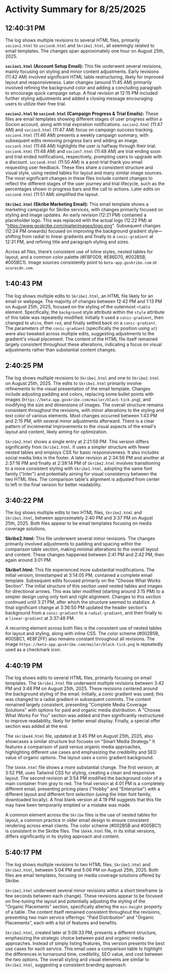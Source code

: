 # Activity Summary for 8/25/2025

## 12:40:31 PM
The log shows multiple revisions to several HTML files, primarily `socion1.html` to `socion8.html` and `Skribe1.html`, all seemingly related to email templates.  The changes span approximately one hour on August 25th, 2025.

**`socion1.html` (Account Setup Email):** This file underwent several revisions, mainly focusing on styling and minor content adjustments.  Early revisions (11:42 AM) involved significant HTML table restructuring, likely for improved layout and responsiveness.  Later changes (around 11:45 AM) primarily involved refining the background color and  adding a concluding paragraph to encourage quick campaign setup. A final revision at 12:15 PM included further styling adjustments and added a closing message encouraging users to utilize their free trial.

**`socion2.html` to `socion8.html` (Campaign Progress & Trial Emails):** These files are email templates showing different stages of user progress within a Socion account, along with trial expiration notifications.  `socion2.html` (11:47 AM) and `socion3.html` (11:47 AM) focus on campaign success tracking. `socion4.html` (11:46 AM) presents a weekly campaign summary, with subsequent edits removing progress bars and adding an image. `socion5.html` (11:48 AM) highlights the user is halfway through their trial. `socion6.html` (11:48 AM) and `socion7.html` (11:48 AM) are trial ending soon and trial ended notifications, respectively, prompting users to upgrade with a discount.  `socion8.html` (11:50 AM) is a post-trial thank you email requesting user feedback.  These files share a consistent structure and visual style, using nested tables for layout and many similar image sources. The most significant changes in these files include content changes to reflect the different stages of the user journey and trial lifecycle, such as the percentages shown in progress bars and the call to actions.  Later edits on `socion8.html` (11:51 AM) simplified the layout.

**`Skribe1.html` (Skribe Marketing Email):** This email template shows a marketing campaign for Skribe services, with changes primarily focused on styling and image updates. An early revision (12:21 PM) contained a placeholder logo. This was replaced with the actual logo (12:22 PM) at "https://www.goskribe.com/mailerimages/logo.png".  Subsequent changes (12:24 PM onwards) focused on improving the background gradient style—shifting from radial to linear gradients and finally to a `conic-gradient` at 12:31 PM, and refining title and paragraph styling and sizes.


Across all files, there’s consistent use of inline styles, nested tables for layout, and a common color palette (#FBF0D9, #E86D70, #002B5B, #005BC1).  Image sources consistently point to `beta-app.goskribe.com` or `ucarecdn.com`.


## 1:40:43 PM
The log shows multiple edits to `Skribe1.html`, an HTML file likely for an email or webpage.  The majority of changes between 12:42 PM and 1:13 PM on August 25th, 2025,  focused on the styling of the outermost `<table` element.  Specifically, the `background` style attribute within the `style` attribute of this table was repeatedly modified.  Initially it used a `conic-gradient`, then changed to `white`, then `red`, and finally settled back on a `conic-gradient`.  The parameters of the `conic-gradient` (specifically the position using `at`) were also tweaked across multiple edits, suggesting adjustments to the gradient's visual placement.  The content of the HTML file itself remained largely consistent throughout these alterations, indicating a focus on visual adjustments rather than substantial content changes.


## 2:40:25 PM
The log shows multiple revisions to `Skribe1.html` and one to `Skribe2.html` on August 25th, 2025.  The edits to `Skribe1.html` primarily involve refinements to the visual presentation of the email template.  Changes include adjusting padding and colors, replacing some bullet points with images (`https://beta-app.goskribe.com/mailer/black-tick.png`), and modifying the size and dimensions of images.  The overall structure remains consistent throughout the revisions, with minor alterations to the styling and text color of various elements.  Most changes occurred between 1:43 PM and 2:15 PM, with several minor adjustments afterward.  There is a clear pattern of incremental improvements to the visual aspects of the email's layout and content, likely aiming for optimization.


`Skribe2.html` shows a single entry at 2:21:59 PM. This version differs significantly from `Skribe1.html`. It uses a simpler structure with fewer nested tables and employs CSS for basic responsiveness. It also includes social media links in the footer.  A later revision at 2:34:56 PM and another at 2:37:16 PM and finally at 2:39:14 PM of `Skribe2.html`  involves transitioning to a more consistent styling with `Skribe1.html`, adopting the same font family ("Inter") and potentially aiming for visual consistency between the two HTML files.  The comparison table's alignment is adjusted from center to left in the final version for better readability.


## 3:40:22 PM
The log shows multiple edits to two HTML files, `Skribe2.html` and `Skribe1.html`, between approximately 2:40 PM and 3:37 PM on August 25th, 2025.  Both files appear to be email templates focusing on media coverage solutions.

**Skribe2.html:** This file underwent several minor revisions.  The changes primarily involved adjustments to padding and spacing within the comparison table section, making minimal alterations to the overall layout and content. These changes happened between 2:41 PM and 2:42 PM, then again around 3:01 PM.

**Skribe1.html:** This file experienced more substantial modifications. The initial version, timestamped at 3:14:05 PM, contained a complete email template. Subsequent edits focused primarily on the "Choose What Works Section".  The initial structure of this section used nested tables and images for directional arrows. This was later modified (starting around 3:15 PM) to a simpler design using only text and right alignment. Changes to this section continued until 3:21 PM, after which the structure seemed to stabilize.  A final significant change at 3:36:50 PM updated the header section's background from a `conic-gradient` to a `radial-gradient`, and then finally to a `linear-gradient` at 3:37:48 PM.


A recurring element across both files is the consistent use of nested tables for layout and styling, along with inline CSS.  The color scheme (#002B5B, #005BC1, #E8F2FF) also remains constant throughout all revisions.  The image `https://beta-app.goskribe.com/mailer/black-tick.png` is repeatedly used as a checkmark icon.


## 4:40:19 PM
The log shows edits to several HTML files, primarily focusing on email templates.  The `Skribe1.html` file underwent multiple revisions between 3:42 PM and 3:48 PM on August 25th, 2025. These revisions centered around the background styling of the email.  Initially, a conic gradient was used; this was changed to a radial gradient in subsequent commits. The content remained largely consistent, presenting "Complete Media Coverage Solutions" with options for paid and organic media distribution. A "Choose What Works For You" section was added and then significantly restructured to improve readability, likely for better email display. Finally, a special offer section was added at the end.

The `skribe44.html` file, updated at 3:45 PM on August 25th, 2025, also showcases a similar structure but focuses on "Smart Media Strategy." It features a comparison of paid versus organic media approaches, highlighting different use cases and emphasizing the credibility and SEO value of organic options. The layout uses a conic gradient background.

The `Skkkk.html` file shows a more substantial change.  The first version, at 3:52 PM, uses Tailwind CSS for styling, creating a clean and responsive layout. The second revision at 3:54 PM modified the background color of a main container from gray to red. The final version at 4:01 PM is a completely different email, presenting pricing plans ("Hobby" and "Enterprise") with a different layout and different font selection (using the Inter font family, downloaded locally). A final blank version at 4:19 PM suggests that this file may have been temporarily emptied or a mistake was made.

A common element across the `Skribe` files is the use of nested tables for layout, a common practice in older email design to ensure consistent rendering across email clients.  The color scheme (#002B5B and #005BC1) is consistent in the Skribe files.  The `Skkkk.html` file, in its initial versions, differs significantly in its styling approach and content.


## 5:40:17 PM
The log shows multiple revisions to two HTML files, `Skribe1.html` and `Skribe2.html`, between 5:04 PM and 5:06 PM on August 25th, 2025.  Both files are email templates, focusing on media coverage solutions offered by Skribe.

`Skribe1.html` underwent several minor revisions within a short timeframe (a few seconds between each change).  These revisions appear to be focused on fine-tuning the layout and potentially adjusting the styling of the "Organic Placements" section, specifically altering the `min-height` property of a table. The content itself remained consistent throughout the revisions, presenting two main service offerings: "Paid Distribution" and "Organic Placements", each with a list of features and benefits.

`Skribe2.html`, created later at 5:06:33 PM, presents a different structure, emphasizing the strategic choice between paid and organic media approaches. Instead of simply listing features, this version presents the best use cases for each service. This email uses a comparison table to highlight the differences in turnaround time, credibility, SEO value, and cost between the two options. The overall styling and visual elements are similar to `Skribe1.html`, suggesting a consistent branding approach.

